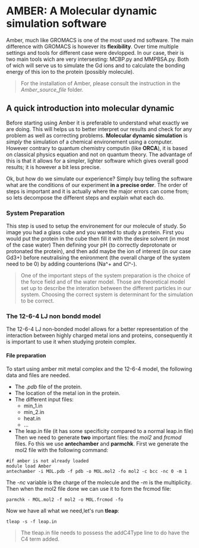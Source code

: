 # AMBER: A Molecular dynamic simulation software
Amber, much like GROMACS is one of the most used md software. The main difference with GROMACS is however its **flexibility**. Over time multiple settings and tools for different case were devlopped. In our case, their is two main tools
wich are very intersesting: MCBP.py and MMPBSA.py. Both of wich will serve us to simulate the Gd ions and to calculate the bonding energy of this ion to the protein (possibly molecule). 
> For the installation of Amber, please consult the instruction in the *Amber_source_file* folder.
## A quick introduction into molecular dynamic
Before starting using Amber it is preferable to understand what exactly we are doing. This will helps us to better interpret our results and check for any problem as well as correcting problems. **Molecular dynamic simulation** is *simply*
the simulation of a chemical environement using a computer. However contrary to quantum chemistry computin (like **ORCA**), it is based on classical physics equation and not on quantum theory. The advantage of this is that it allows for a 
simpler, lighter software which gives overall good results; it is however a bit less precise. 

Ok, but how do we simulate our experience? Simply buy telling the software what are the conditions of our experiment **in a precise order**. The order of steps is important and it is actually where the major errors can come from; so lets decompose the different steps and explain what each do. 

### System Preparation
This step is used to setup the environement for our molecule of study. So image you had a glass cube and you wanted to study a protein. First you would put the protein in the cube then fill it with the desire solvent (in most of the case water) Then defining your pH (to correctly deprotonate or protonated the protein), and then add maybe the ion of interest (in our case Gd3+) before neutralising the enironment (the overall charge of the system need to be 0) by adding counterions (Na^+ and Cl^-).
> One of the important steps of the system preparation is the choice of the force field and of the water model. Those are theoretical model set up to describe the interation between the different particles in our system. Choosing the correct system is determinant for the simulation to be correct.


### The 12-6-4 LJ non bondd model
The 12-6-4 LJ non-bonded model allows for a better representation of the interaction between highly charged metal ions and proteins, consequently it is important to use it when studying protein complex.
#### File preparation
To start using amber mit metal complex and the 12-6-4 model, the following data and files are needed. 
- The *.pdb* file of the protein.
- The location of the metal ion in the protein.
- The different input files:
  - min_1.in
  - min_2.in
  - heat.in
  - ...
- The leap.in file (it has some specificity compared to a normal leap.in file)
Then we need to generate **two** important files: the *mol2* and *frcmod* files. Fo this we use **antechamber** and **parmchk**.
First we generate the mol2 file with the following command:
```
#if amber is not already loaded
module load Amber
antechamber -i MOL.pdb -f pdb -o MOL.mol2 -fo mol2 -c bcc -nc 0 -m 1
```
The *-nc* variable is the charge of the molecule and the *-m* is the multiplicity.
Then when the mol2 file done we can use it to form the frcmod file:
```
parmchk - MOL.mol2 -f mol2 -o MOL.frcmod -fo 
```
Now we have all what we need,let's run **tleap**:
```
tleap -s -f leap.in
```
> The tleap.in file needs to possess the addC4Type line to do have the C4 term added.
